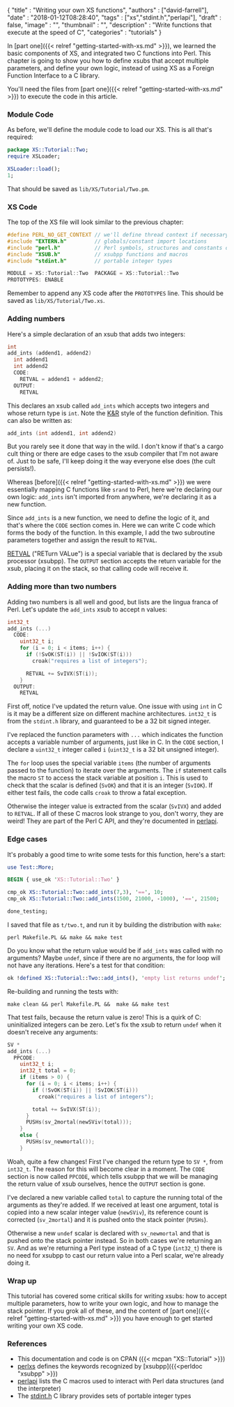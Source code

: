 
  {
    "title"       : "Writing your own XS functions",
    "authors"     : ["david-farrell"],
    "date"        : "2018-01-12T08:28:40",
    "tags"        : ["xs","stdint.h","perlapi"],
    "draft"       : false,
    "image"       : "",
    "thumbnail"   : "",
    "description" : "Write functions that execute at the speed of C",
    "categories"  : "tutorials"
  }


In [part one]({{< relref "getting-started-with-xs.md" >}}), we learned the basic components of XS, and integrated
two C functions into Perl. This chapter is going to show you how to define xsubs
that accept multiple parameters, and define your own logic, instead of using XS
as a Foreign Function Interface to a C library.

You'll need the files from [part one]({{< relref "getting-started-with-xs.md" >}}) to execute the code in this article.

### Module Code

As before, we'll define the module code to load our XS. This is all that's
required:

```perl
package XS::Tutorial::Two;
require XSLoader;

XSLoader::load();
1;
```

That should be saved as `lib/XS/Tutorial/Two.pm`.

### XS Code

The top of the XS file will look similar to the previous chapter:

```c
#define PERL_NO_GET_CONTEXT // we'll define thread context if necessary (faster)
#include "EXTERN.h"         // globals/constant import locations
#include "perl.h"           // Perl symbols, structures and constants definition
#include "XSUB.h"           // xsubpp functions and macros
#include "stdint.h"         // portable integer types

MODULE = XS::Tutorial::Two  PACKAGE = XS::Tutorial::Two
PROTOTYPES: ENABLE
```

Remember to append any XS code after the `PROTOTYPES` line. This should be saved
as `lib/XS/Tutorial/Two.xs`.

### Adding numbers

Here's a simple declaration of an xsub that adds two integers:

```c
int
add_ints (addend1, addend2)
  int addend1
  int addend2
  CODE:
    RETVAL = addend1 + addend2;
  OUTPUT:
    RETVAL
```

This declares an xsub called `add_ints` which accepts two integers and whose
return type is `int`. Note the [K&R](https://stackoverflow.com/questions/1630631/alternative-kr-c-syntax-for-function-declaration-versus-prototypes) style of the function definition. This can also be written as:

```c
add_ints (int addend1, int addend2)
```

But you rarely see it done that way in the wild. I don't know if that's a cargo
cult thing or there are edge cases to the xsub compiler that I'm not aware of.
Just to be safe, I'll keep doing it the way everyone else does (the cult
persists!).

Whereas [before]({{< relref "getting-started-with-xs.md" >}}) we were essentially mapping C functions like `srand` to Perl,
here we're declaring our own logic: `add_ints` isn't imported from anywhere,
we're declaring it as a new function.

Since `add_ints` is a new function, we need to define the logic of it, and
that's where the `CODE` section comes in. Here we can write C code which
forms the body of the function. In this example, I add the two subroutine
parameters together and assign the result to `RETVAL`.

[RETVAL](https://perldoc.perl.org/perlxs.html#The-RETVAL-Variable) ("RETurn VALue") is a special variable that is declared by the xsub processor
(xsubpp). The `OUTPUT` section accepts the return variable for the xsub, placing
it on the stack, so that calling code will receive it.

### Adding more than two numbers

Adding two numbers is all well and good, but lists are the lingua franca of
Perl. Let's update the `add_ints` xsub to accept n values:

```c
int32_t
add_ints (...)
  CODE:
    uint32_t i;
    for (i = 0; i < items; i++) {
      if (!SvOK(ST(i)) || !SvIOK(ST(i)))
        croak("requires a list of integers");

      RETVAL += SvIVX(ST(i));
    }
  OUTPUT:
    RETVAL
```

First off, notice I've updated the return value. One issue with using `int` in
C is it may be a different size on different machine architectures. `int32_t`
is from the `stdint.h` library, and guaranteed to be a 32 bit signed integer.

I've replaced the function parameters with `...` which indicates the function
accepts a variable number of arguments, just like in C. In the `CODE` section,
I declare a `uint32_t` integer called `i` (`uint32_t` is a 32 bit unsigned
integer).

The `for` loop uses the special variable `items` (the number of arguments passed
to the function) to iterate over the arguments. The `if` statement calls
the macro `ST` to access the stack variable at position `i`. This is used to
check that the scalar is defined (`SvOK`) and that it is an integer (`SvIOK`).
If either test fails, the code calls `croak` to throw a fatal exception.

Otherwise the integer value is extracted from the scalar (`SvIVX`) and added
to `RETVAL`. If all of these C macros look strange to you, don't worry, they are
weird! They are part of the Perl C API, and they're documented in [perlapi](https://perldoc.perl.org/perlapi.html).

### Edge cases

It's probably a good time to write some tests for this function, here's a
start:

```perl
use Test::More;

BEGIN { use_ok 'XS::Tutorial::Two' }

cmp_ok XS::Tutorial::Two::add_ints(7,3), '==', 10;
cmp_ok XS::Tutorial::Two::add_ints(1500, 21000, -1000), '==', 21500;

done_testing;
```

I saved that file as `t/two.t`, and run it by building the distribution with
`make`:

    perl Makefile.PL && make && make test


Do you know what the return value would be if `add_ints` was called with no
arguments? Maybe `undef`, since if there are no arguments, the for loop will
not have any iterations. Here's a test for that condition:

```perl
ok !defined XS::Tutorial::Two::add_ints(), 'empty list returns undef';
```

Re-building and running the tests with:

    make clean && perl Makefile.PL &&  make && make test

That test fails, because the return value is zero! This is a quirk of C:
uninitialized integers can be zero. Let's fix the xsub to return `undef` when
it doesn't receive any arguments:

```c
SV *
add_ints (...)
  PPCODE:
    uint32_t i;
    int32_t total = 0;
    if (items > 0) {
      for (i = 0; i < items; i++) {
        if (!SvOK(ST(i)) || !SvIOK(ST(i)))
          croak("requires a list of integers");

        total += SvIVX(ST(i));
      }
      PUSHs(sv_2mortal(newSViv(total)));
    }
    else {
      PUSHs(sv_newmortal());
    }
```

Woah, quite a few changes! First I've changed the return type to `SV *`, from
`int32_t`. The reason for this will become clear in a moment.  The `CODE` section
is now called `PPCODE`, which tells xsubpp that we will be managing the return
value of xsub ourselves, hence the `OUTPUT` section is gone.

I've declared a new variable called `total` to capture the running total of the
arguments as they're added. If we received at least one argument, total is copied
into a new scalar integer value (`newSViv`), its reference count is corrected
(`sv_2mortal`) and it is pushed onto the stack pointer (`PUSHs`).

Otherwise a new `undef` scalar is declared with `sv_newmortal` and that is pushed
onto the stack pointer instead. So in both cases we're returning an `SV`. And as
we're returning a Perl type instead of a C type (`int32_t`) there is no need for
xsubpp to cast our return value into a Perl scalar, we're already doing it.

### Wrap up

This tutorial has covered some critical skills for writing xsubs: how to accept
multiple parameters, how to write your own logic, and how to manage the stack
pointer. If you grok all of these, and the content of [part one]({{< relref "getting-started-with-xs.md" >}})
you have enough to get started writing your own XS code.

### References

- This documentation and code is on CPAN ({{< mcpan "XS::Tutorial" >}})
- [perlxs](http://perldoc.perl.org/perlxs.html) defines the keywords recognized by [xsubpp]({{<perldoc "xsubpp" >}})
- [perlapi](http://perldoc.perl.org/perlapi.html) lists the C macros used to interact with Perl data structures (and the interpreter)
- The [stdint.h](http://pubs.opengroup.org/onlinepubs/009695399/basedefs/stdint.h.html) C library provides sets of portable integer types
